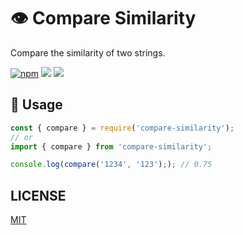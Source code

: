 # 👁 Compare Similarity

Compare the similarity of two strings.

[![npm](https://img.shields.io/npm/v/compare-similarity?style=flat-square&color=orange)](https://www.npmjs.com/package/compare-similarity)
![](https://img.shields.io/github/actions/workflow/status/ant-js/compare-similarity/ci.yml?branch=main&style=flat-square)
![](https://img.shields.io/npm/l/compare-similarity?style=flat-square&color=blue)

## 🚀 Usage

```js
const { compare } = require('compare-similarity');
// or
import { compare } from 'compare-similarity';

console.log(compare('1234', '123');); // 0.75
```

## LICENSE

[MIT](./LICENSE)

